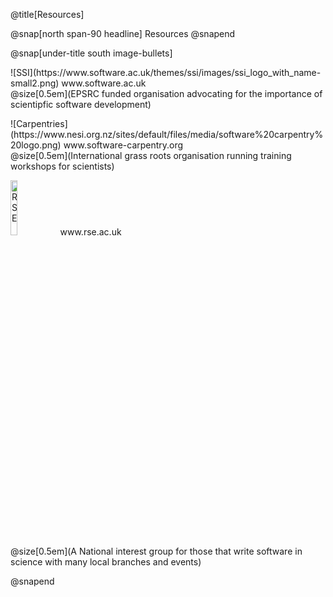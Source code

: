 @title[Resources]

@snap[north span-90 headline]
Resources
@snapend

@snap[under-title south image-bullets]
<p>
![SSI](https://www.software.ac.uk/themes/ssi/images/ssi_logo_with_name-small2.png) www.software.ac.uk<br>
@size[0.5em](EPSRC funded organisation advocating for the importance of scientipfic software development)</p>
<p>
![Carpentries](https://www.nesi.org.nz/sites/default/files/media/software%20carpentry%20logo.png) www.software-carpentry.org<br>
@size[0.5em](International grass roots organisation running training workshops for scientists)</p>
<p>
 <img src="https://i1.wp.com/rse.ac.uk/wp-content/uploads/2017/01/cropped-UKRSE_website_logo.png?fit=441%2C550&ssl=1" alt="RSE" width=15%>
 www.rse.ac.uk <br>
@size[0.5em](A National interest group for those that write software in science with many local branches and events)
</p>
@snapend
